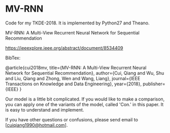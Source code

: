 # MV-RNN
Code for my TKDE-2018. It is implemented by Python27 and Theano.

MV-RNN: A Multi-View Recurrent Neural Network for Sequential Recommendation

https://ieeexplore.ieee.org/abstract/document/8534409

BibTex:

@article{cui2018mv,
  title={MV-RNN: A Multi-View Recurrent Neural Network for Sequential Recommendation},
  author={Cui, Qiang and Wu, Shu and Liu, Qiang and Zhong, Wen and Wang, Liang},
  journal={IEEE Transactions on Knowledge and Data Engineering},
  year={2018},
  publisher={IEEE}
}

Our model is a little bit complicated. If you would like to make a comparison, you can apply one of the variants of the model, called 'Con.' in this paper. It is easy to understand and implement.

If you have other questions or confusions, please send email to [cuiqiang1990@hotmail.com].
